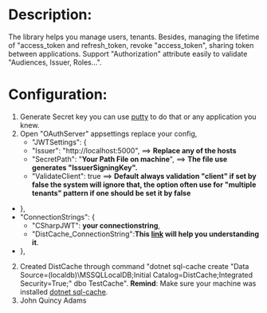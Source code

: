 # Description:
The library helps you manage users, tenants. Besides, managing the lifetime of "access_token and refresh_token, revoke "access_token", sharing token between applications. Support "Authorization" attribute easily to validate "Audiences, Issuer, Roles...".

# Configuration:
1. Generate Secret key you can use [putty](https://www.putty.org/) to do that or any application you knew.
2. Open "OAuthServer" appsettings replace your config,
    - "JWTSettings": {
    - "Issuer": "http://localhost:5000", ==> **Replace any of the hosts**
    - "SecretPath": "**Your Path File on machine**", ==> **The file use generates "IssuerSigningKey".**
    - "ValidateClient": true ==> **Default always validation "client" if set by false the system will ignore that, the option often use for "multiple tenants" pattern if one should be set it by false**
  - },
  - "ConnectionStrings": {
    - "CSharpJWT": **your connectionstring**,
    - "DistCache_ConnectionString":**This [link](https://docs.microsoft.com/en-us/aspnet/core/performance/caching/distributed?view=aspnetcore-2.2) will help you understanding it**.
  - },
2. Created DistCache through command "dotnet sql-cache create "Data Source=(localdb)\MSSQLLocalDB;Initial Catalog=DistCache;Integrated Security=True;" dbo TestCache".
**Remind**: Make sure your machine was installed [dotnet sql-cache](https://www.nuget.org/packages/dotnet-sql-cache/).
3. John Quincy Adams

